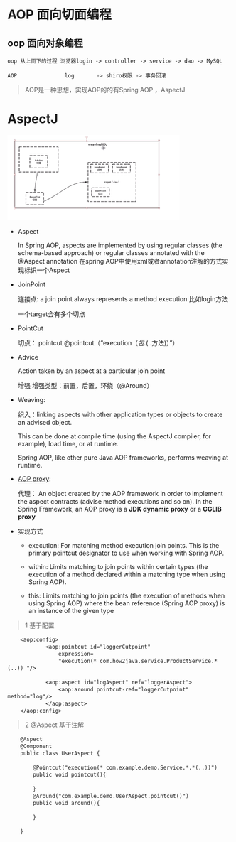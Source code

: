 # AOP 面向切面编程 
    
## oop 面向对象编程
   
    oop 从上而下的过程 浏览器login -> controller -> service -> dao -> MySQL
    
    AOP               log       -> shiro权限 -> 事务回滚
    
> AOP是一种思想，实现AOP的的有Spring AOP ，AspectJ

# AspectJ
![AOP](AOP.png)
- Aspect 
    
     In Spring AOP, aspects are implemented by using regular classes (the schema-based approach) 
     or regular classes annotated with the @Aspect annotation 
     在spring AOP中使用xml或者annotation注解的方式实现标识一个Aspect
     
- JoinPoint 

    连接点: a join point always represents a method execution 比如login方法
    
    一个target会有多个切点

- PointCut 
    
    切点： pointcut @pointcut（“execution（*包.*(..方法)）”） 
    
- Advice
    
    Action taken by an aspect at a particular join point
    
    增强 增强类型：前置，后置，环绕（@Around）
- Weaving: 
    
    织入：linking aspects with other application types or objects to create an advised object. 
    
    This can be done at compile time (using the AspectJ compiler, for example), load time, or at runtime.
    
    Spring AOP, like other pure Java AOP frameworks, performs weaving at runtime.

- [AOP proxy](proxy.md): 
    
    代理：
    An object created by the AOP framework in order to implement the aspect contracts (advise method executions and so on). 
    In the Spring Framework, an AOP proxy is a **JDK dynamic proxy** or a **CGLIB proxy**
    
- 实现方式
    
    + execution: For matching method execution join points. This is the primary pointcut designator to use when working with Spring AOP.
    
    + within: Limits matching to join points within certain types (the execution of a method declared within a matching type when using Spring AOP).
    
    + this: Limits matching to join points (the execution of methods when using Spring AOP) where the bean reference (Spring AOP proxy) is an instance of the given type
    
    
>1 <aop-config> 基于配置
    
        <aop:config>
                <aop:pointcut id="loggerCutpoint"
                    expression=
                    "execution(* com.how2java.service.ProductService.*(..)) "/>
                     
                <aop:aspect id="logAspect" ref="loggerAspect">
                    <aop:around pointcut-ref="loggerCutpoint" method="log"/>
                </aop:aspect>
        </aop:config>
    
> 2 @Aspect 基于注解
        
        @Aspect
        @Component
        public class UserAspect {
        
            @Pointcut("execution(* com.example.demo.Service.*.*(..))")
            public void pointcut(){
        
            }
            @Around("com.example.demo.UserAspect.pointcut()")
            public void around(){
        
            }
        
        }
    
    
    
